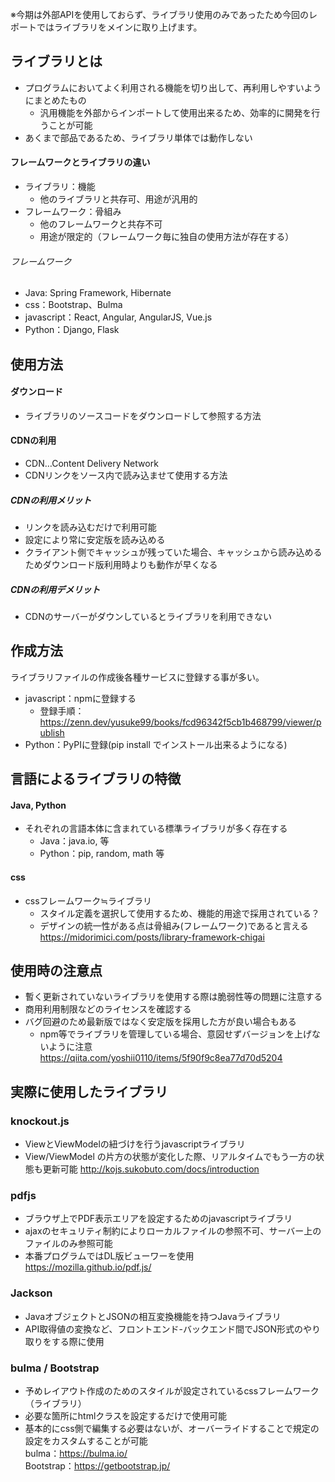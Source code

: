 ※今期は外部APIを使用しておらず、ライブラリ使用のみであったため今回のレポートではライブラリをメインに取り上げます。

## ライブラリとは
 - プログラムにおいてよく利用される機能を切り出して、再利用しやすいようにまとめたもの
	 - 汎用機能を外部からインポートして使用出来るため、効率的に開発を行うことが可能
 - あくまで部品であるため、ライブラリ単体では動作しない
 
#### フレームワークとライブラリの違い
 - ライブラリ：機能
 	- 他のライブラリと共存可、用途が汎用的
 - フレームワーク：骨組み
 	- 他のフレームワークと共存不可
 	- 用途が限定的（フレームワーク毎に独自の使用方法が存在する）

###### フレームワーク
- Java: Spring Framework, Hibernate
- css：Bootstrap、Bulma
- javascript：React, Angular, AngularJS, Vue.js
- Python：Django, Flask


## 使用方法

#### ダウンロード
- ライブラリのソースコードをダウンロードして参照する方法

#### CDNの利用
- CDN…Content Delivery Network
- CDNリンクをソース内で読み込ませて使用する方法

##### CDNの利用メリット
- リンクを読み込むだけで利用可能
- 設定により常に安定版を読み込める
- クライアント側でキャッシュが残っていた場合、キャッシュから読み込めるためダウンロード版利用時よりも動作が早くなる
##### CDNの利用デメリット
- CDNのサーバーがダウンしているとライブラリを利用できない


## 作成方法
ライブラリファイルの作成後各種サービスに登録する事が多い。
- javascript：npmに登録する
  - 登録手順：https://zenn.dev/yusuke99/books/fcd96342f5cb1b468799/viewer/publish
- Python：PyPIに登録(pip install <package name> でインストール出来るようになる)

## 言語によるライブラリの特徴
#### Java, Python
 - それぞれの言語本体に含まれている標準ライブラリが多く存在する
 	- Java：java.io, 等
 	- Python：pip, random, math 等

#### css
 - cssフレームワーク≒ライブラリ
 	- スタイル定義を選択して使用するため、機能的用途で採用されている？
 	- デザインの統一性がある点は骨組み(フレームワーク)であると言える  
https://midorimici.com/posts/library-framework-chigai


## 使用時の注意点
 - 暫く更新されていないライブラリを使用する際は脆弱性等の問題に注意する
 - 商用利用制限などのライセンスを確認する
 - バグ回避のため最新版ではなく安定版を採用した方が良い場合もある
 	- npm等でライブラリを管理している場合、意図せずバージョンを上げないように注意
 	https://qiita.com/yoshii0110/items/5f90f9c8ea77d70d5204


## 実際に使用したライブラリ

### knockout.js
 - ViewとViewModelの紐づけを行うjavascriptライブラリ
 - View/ViewModel の片方の状態が変化した際、リアルタイムでもう一方の状態も更新可能
	http://kojs.sukobuto.com/docs/introduction

### pdfjs
 - ブラウザ上でPDF表示エリアを設定するためのjavascriptライブラリ
 - ajaxのセキュリティ制約によりローカルファイルの参照不可、サーバー上のファイルのみ参照可能
 - 本番プログラムではDL版ビューワーを使用  
	https://mozilla.github.io/pdf.js/

### Jackson
 - JavaオブジェクトとJSONの相互変換機能を持つJavaライブラリ
 - API取得値の変換など、フロントエンド-バックエンド間でJSON形式のやり取りをする際に使用

### bulma / Bootstrap
 - 予めレイアウト作成のためのスタイルが設定されているcssフレームワーク（ライブラリ）
 - 必要な箇所にhtmlクラスを設定するだけで使用可能
 - 基本的にcss側で編集する必要はないが、オーバーライドすることで規定の設定をカスタムすることが可能  
  bulma：https://bulma.io/  
  Bootstrap：https://getbootstrap.jp/
